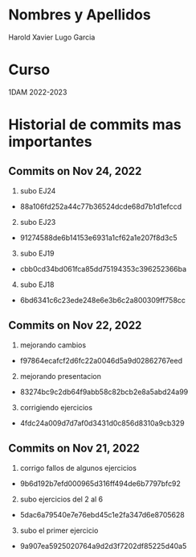 # Nombres y Apellidos

Harold Xavier Lugo Garcia

# Curso

1DAM 2022-2023

# Historial de commits mas importantes

## Commits on Nov 24, 2022
1. subo EJ24
* 88a106fd252a44c77b36524dcde68d7b1d1efccd
2. subo EJ23
* 91274588de6b14153e6931a1cf62a1e207f8d3c5
3. subo EJ19
* cbb0cd34bd061fca85dd75194353c396252366ba
4. subo EJ18
* 6bd6341c6c23ede248e6e3b6c2a800309ff758cc

## Commits on Nov 22, 2022
1. mejorando cambios
* f97864ecafcf2d6fc22a0046d5a9d02862767eed
2. mejorando presentacion
* 83274bc9c2db64f9abb58c82bcb2e8a5abd24a99
3. corrigiendo ejercicios
* 4fdc24a009d7d7af0d3431d0c856d8310a9cb329

## Commits on Nov 21, 2022
1. corrigo fallos de algunos ejercicios
* 9b6d192b7efd000965d316ff494de6b7797bfc92
2. subo ejercicios del 2 al 6
* 5dac6a79540e7e76ebd45c1e2fa347d6e8705628
3. subo el primer ejercicio
* 9a907ea5925020764a9d2d3f7202df85225d40a5


